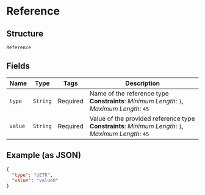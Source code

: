 
# Reference

## Structure

`Reference`

## Fields

| Name | Type | Tags | Description |
|  --- | --- | --- | --- |
| `type` | `String` | Required | Name of the reference type<br>**Constraints**: *Minimum Length*: `1`, *Maximum Length*: `45` |
| `value` | `String` | Required | Value of the provided reference type<br>**Constraints**: *Minimum Length*: `1`, *Maximum Length*: `45` |

## Example (as JSON)

```json
{
  "type": "UETR",
  "value": "value0"
}
```

